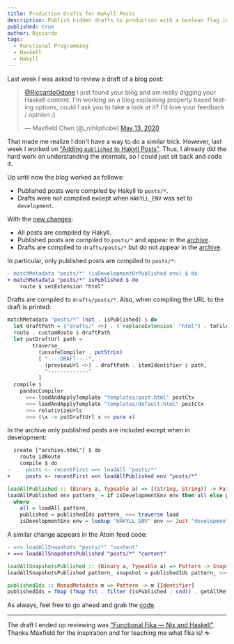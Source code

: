 ```yaml
---
title: Production Drafts for Hakyll Posts
description: Publish hidden drafts to production with a boolean flag in the metadata
published: true
author: Riccardo
tags:
  - Functional Programming
  - Haskell
  - Hakyll
---
```


Last week I was asked to review a draft of a blog post:

<blockquote class="twitter-tweet"><p lang="en" dir="ltr"><a href="https://twitter.com/RiccardoOdone?ref_src=twsrc%5Etfw">@RiccardoOdone</a> I just found your blog and am really digging your Haskell content. I&#39;m working on a blog explaining property based testing options, could I ask you to take a look at it? I&#39;d love your feedback / opinion :)</p>&mdash; Maxfield Chen (@_nihliphobe) <a href="https://twitter.com/_nihliphobe/status/1260669421099446272?ref_src=twsrc%5Etfw">May 13, 2020</a></blockquote> <script async src="https://platform.twitter.com/widgets.js" charset="utf-8"></script>

That made me realize I don't have a way to do a similar trick. However, last week I worked on ["Adding `published` to Hakyll Posts"](https://odone.io/posts/2020-05-18-published-posts-hakyll.html). Thus, I already did the hard work on understanding the internals, so I could just sit back and code it.

Up until now the blog worked as follows:

- Published posts were compiled by Hakyll to `posts/*`.
- Drafts were not compiled except when `HAKYLL_ENV` was set to `development`.

With the [new changes](https://github.com/3v0k4/contact-page/commit/a5c435a2177f7ca3d73622986765f57e87c62085):

- All posts are compiled by Hakyll.
- Published posts are compiled to `posts/*` and appear in the [archive](https://odone.io/archive.html).
- Drafts are compiled to `drafts/posts/*` but do not appear in the [archive](https://odone.io/archive.html).

In particular, only published posts are compiled to `posts/*`:

```diff
- matchMetadata "posts/*" (isDevelopmentOrPublished env) $ do
+ matchMetadata "posts/*" isPublished $ do
    route $ setExtension "html"
```

Drafts are compiled to `drafts/posts/*`. Also, when compiling the URL to the draft is printed:

```hs
matchMetadata "posts/*" (not . isPublished) $ do
  let draftPath = ("drafts/" <>) . (`replaceExtension` "html") . toFilePath
  route . customRoute $ draftPath
  let putDraftUrl path =
        traverse_
          (unsafeCompiler . putStrLn)
          [ "----DRAFT----",
            (previewUrl <>) . draftPath . itemIdentifier $ path,
            "-------------"
          ]
  compile $
    pandocCompiler
      >>= loadAndApplyTemplate "templates/post.html" postCtx
      >>= loadAndApplyTemplate "templates/default.html" postCtx
      >>= relativizeUrls
      >>= (\x -> putDraftUrl x >> pure x)
```

In the archive only published posts are included except when in development:

```diff
  create ["archive.html"] $ do
    route idRoute
    compile $ do
-     posts <- recentFirst =<< loadAll "posts/*"
+     posts <- recentFirst =<< loadAllPublished env "posts/*"
```

```hs
loadAllPublished :: (Binary a, Typeable a) => [(String, String)] -> Pattern -> Compiler [Item a]
loadAllPublished env pattern_ = if isDevelopmentEnv env then all else published
  where
    all = loadAll pattern_
    published = publishedIds pattern_ >>= traverse load
    isDevelopmentEnv env = lookup "HAKYLL_ENV" env == Just "development"
```

A similar change appears in the Atom feed code:

```diff
- =<< loadAllSnapshots "posts/*" "content"
+ =<< loadAllSnapshotsPublished "posts/*" "content"
```

```hs
loadAllSnapshotsPublished :: (Binary a, Typeable a) => Pattern -> Snapshot -> Compiler [Item a]
loadAllSnapshotsPublished pattern_ snapshot = publishedIds pattern_ >>= traverse (`loadSnapshot` snapshot)

publishedIds :: MonadMetadata m => Pattern -> m [Identifier]
publishedIds = fmap (fmap fst . filter (isPublished . snd)) . getAllMetadata
```

As always, feel free to go ahead and grab the [code](https://github.com/3v0k4/contact-page/blob/a5c435a2177f7ca3d73622986765f57e87c62085/blog/site.hs).

---

The draft I ended up reviewing was ["Functional Fika — Nix and Haskell"](https://maxfieldchen.com/posts/2020-05-16-Functional-Fika-Haskell-Nix-Cabal.html). Thanks Maxfield for the inspiration and for teaching me what fika is! ☕️

